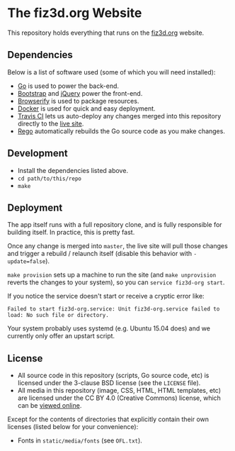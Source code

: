 # The fiz3d.org Website

This repository holds everything that runs on the [fiz3d.org](fiz3d.org) website.

## Dependencies

Below is a list of software used (some of which you will need installed):

- [Go](golang.org) is used to power the back-end.
- [Bootstrap](getbootstrap.com) and [jQuery](jquery.com) power the front-end.
- [Browserify](browserify.org) is used to package resources.
- [Docker](www.docker.com) is used for quick and easy deployment.
- [Travis CI](travis-ci.org) lets us auto-deploy any changes merged into this repository directly to the [live site](fiz3d.org).
- [Rego](https://sourcegraph.com/github.com/sqs/rego) automatically rebuilds the Go source code as you make changes.

## Development

- Install the dependencies listed above.
- `cd path/to/this/repo`
- `make`

## Deployment

The app itself runs with a full repository clone, and is fully responsible for building itself. In practice, this is pretty fast.

Once any change is merged into `master`, the live site will pull those changes and trigger a rebuild / relaunch itself (disable this behavior with `-update=false`).

`make provision` sets up a machine to run the site (and `make unprovision` reverts the changes to your system), so you can `service fiz3d-org start`.

If you notice the service doesn't start or receive a cryptic error like:

```
Failed to start fiz3d-org.service: Unit fiz3d-org.service failed to load: No such file or directory.
```

Your system probably uses systemd (e.g. Ubuntu 15.04 does) and we currently only offer an upstart script.

## License

- All source code in this repository (scripts, Go source code, etc) is licensed under the 3-clause BSD license (see the `LICENSE` file).
- All media in this repository (image, CSS, HTML, HTML templates, etc) are licensed under the CC BY 4.0 (Creative Commons) license, which can be [viewed online](https://creativecommons.org/licenses/by/4.0/).

Except for the contents of directories that explicitly contain their own licenses (listed below for your convenience):

- Fonts in `static/media/fonts` (see `OFL.txt`).
